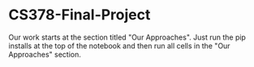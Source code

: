 # CS378-Final-Project
Our work starts at the section titled "Our Approaches". Just run the pip installs at the top of the notebook and then run all cells in the "Our Approaches" section.

